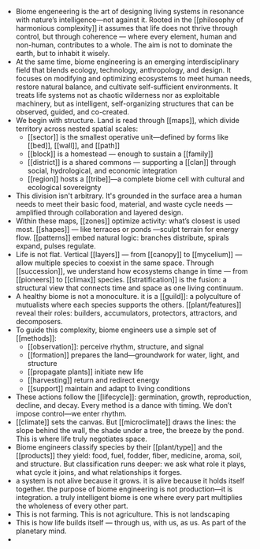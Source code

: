 - Biome engeneering is the art of designing living systems in resonance with nature’s intelligence—not against it. Rooted in the [[philosophy of harmonious complexity]] it assumes that life does not thrive through control, but through coherence — where every element, human and non-human, contributes to a whole. The aim is not to dominate the earth, but to inhabit it wisely.
- At the same time, biome engineering is an emerging interdisciplinary field that blends ecology, technology, anthropology, and design. It focuses on modifying and optimizing ecosystems to meet human needs, restore natural balance, and cultivate self-sufficient environments. It treats life systems not as chaotic wilderness nor as exploitable machinery, but as intelligent, self-organizing structures that can be observed, guided, and co-created.
- We begin with structure. Land is read through [[maps]], which divide territory across nested spatial scales:
	- [[sector]] is the smallest operative unit—defined by forms like [[bed]], [[wall]], and [[path]]
	- [[block]] is a homestead — enough to sustain a [[family]]
	- [[district]] is a shared commons — supporting a [[clan]] through social, hydrological, and economic integration
	- [[region]] hosts a [[tribe]]—a complete biome cell with cultural and ecological sovereignty
- This division isn't arbitrary. It's grounded in the surface area a human needs to meet their basic food, material, and waste cycle needs — amplified through collaboration and layered design.
- Within these maps, [[zones]] optimize activity: what’s closest is used most. [[shapes]] — like terraces or ponds —sculpt terrain for energy flow. [[patterns]] embed natural logic: branches distribute, spirals expand, pulses regulate.
- Life is not flat. Vertical [[layers]] — from [[canopy]] to [[mycelium]] — allow multiple species to coexist in the same space. Through [[succession]], we understand how ecosystems change in time — from [[pioneers]] to [[climax]] species. [[stratification]] is the fusion: a structural view that connects time and space as one living continuum.
- A healthy biome is not a monoculture. it is a [[guild]]: a polyculture of mutualists where each species supports the others. [[plant/features]] reveal their roles: builders, accumulators, protectors, attractors, and decomposers.
- To guide this complexity, biome engineers use a simple set of [[methods]]:
	- [[observation]]: perceive rhythm, structure, and signal
	- [[formation]] prepares the land—groundwork for water, light, and structure
	- [[propagate plants]] initiate new life
	- [[harvesting]] return and redirect energy
	- [[support]] maintain and adapt to living conditions
- These actions follow the [[lifecycle]]: germination, growth, reproduction, decline, and decay. Every method is a dance with timing. We don’t impose control—we enter rhythm.
- [[climate]] sets the canvas. But [[microclimate]] draws the lines: the slope behind the wall, the shade under a tree, the breeze by the pond. This is where life truly negotiates space.
- Biome engineers classify species by their [[plant/type]] and the [[products]] they yield: food, fuel, fodder, fiber, medicine, aroma, soil, and structure. But classification runs deeper: we ask what role it plays, what cycle it joins, and what relationships it forges.
- a system is not alive because it grows. it is alive because it holds itself together. the purpose of biome engineering is not production—it is integration. a truly intelligent biome is one where every part multiplies the wholeness of every other part.
- This is not farming. This is not agriculture. This is not landscaping
- This is how life builds itself — through us, with us, as us. As part of the planetary mind.
-